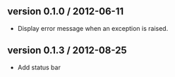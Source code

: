 ## version 0.1.0 / 2012-06-11

* Display error message when an exception is raised.

## version 0.1.3 / 2012-08-25

* Add status bar

